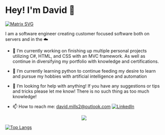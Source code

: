 # Hey! I'm David 👋

  [![Matrix SVG](https://raw.githubusercontent.com/rodrigograca31/rodrigograca31/master/matrix.svg)](https://www.youtube.com/watch?v=SDkAGkd4NLc) 

I am a software engineer creating customer focused software both on servers and in the ☁️

- 🔭 I’m currently working on finishing up multiple personal projects utilizing C#, HTML, and CSS with an MVC framework. As well as continue in diversifying my portfolio with knowledge and certifications.
- 🌱 I’m currently learning python to continue feeding my desire to learn and pursue my hobbies with artificial intelligence and automation
- 🤔 I’m looking for help with anything! If you have any suggestions or tips and tricks please let me know! There is no such thing as too much knowledge!

- 📫 How to reach me: david.mills2@outlook.com
<a href="https://www.linkedin.com/in/sai-sumanth-talluri-3b7811141"><img src="https://img.shields.io/badge/linkedin-%230077B5.svg?&style=for-the-badge&logo=linkedin&logoColor=white" alt="LinkedIn" /></a>&nbsp;

<p align='center'>
  <img align="center" src="https://github-readme-stats.vercel.app/api/top-langs/?username=Mills923&show_icons=true&hide_border=true&theme=radical">
</p>

[![Top Langs](https://github-readme-stats.vercel.app/api/top-langs/?username=Mills923&theme=onedark)](https://github.com/devangi2000/github-readme-stats)

